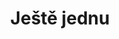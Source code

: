 ---
layout: layouts/post.njk
title: Ještě jednu
perex: Nejoroginálnější zmrzlina v Brně.
foto: jeste-jednu.jpeg
popis: jídlo
tags: ['restaurants', 'news']
---